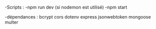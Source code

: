 -Scripts :
-npm run dev (si nodemon est utilisé)
-npm start

-dépendances :
bcrypt
cors
dotenv
express
jsonwebtoken
mongoose
multer
